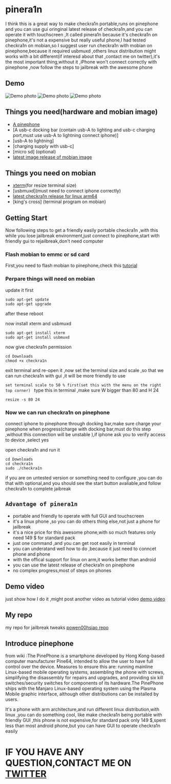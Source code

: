 # pinera1n

I think this is a great way to make checkra1n portable,runs on pinephone and you can use gui  oringinal latest release of checkra1n,and you can operate it with touchscreen ,It called pinera1n because it's checkra1n on pinephone,it's not a expensive but really useful phone,I had tested checkra1n on mobian,so I suggest user run checkra1n with mobian on pinephone,because it required usbmuxd ,others linux distribution might works with a bit different(if interesd about that ,contact me on twitter),it's the most important thing,without it ,iPhone won't connect correctly with pinephone ,now follow the steps to jailbreak with the awesome phone 

## Demo 
![Demo photo][1]
![Demo photo][2]
![Demo photo][3]

## Things you need(hardware and mobian image)
- [A pinephone](https://www.pine64.org/pinephone/)
- [A usb-c docking bar (contain usb-A to lighting and usb-c charging port,must use usb-A to lightning connect iphone)]
- [usb-A to lightning]
- [charging supply with usb-c]
- [micro sd] (optional)
- [latest image release of mobian image](https://mobian-project.org)

## Things you need on mobian
- [xterm](https://packages.debian.org/search?keywords=usbmuxd)(for resize terminal size)
- [usbmuxd](must need to connect iphone correctly)
- [latest checkra1n release for linux arm64](https://checkra.in)
- [king's cross] (terminal program on mobian)

## Getting  Start

Now following steps to get a friendly easily portable checkra1n ,with this while you lose jailbreak environment,just connect to pinephone,start with friendly gui to rejailbreak,don't need computer 

### Flash mobian to emmc or sd card 

First,you need to flash mobian to pinephone,check this [tutorial](https://wiki.pine64.org/wiki/PinePhone_Installation_Instructions)

### Perpare things will need on mobian

update it first 
```
sudo apt-get update
sudo apt-get upgrade
```
after these reboot

now install xterm and usbmuxd 
```
sudo apt-get install xterm
sudo apt-get install usbmuxd
```
now give checkra1n permission
```
cd Downloads
chmod +x checkra1n
```
exit terminal and re-open it ,now set the terminal size and scale ,so that we can run checkra1n with gui ,it will be more friendly to use 

`set terminal scale to 50 % first(set this with the menu on the right top corner) `
type this in terminal ,make sure W bigger than 80 and H 24
```
resize -s 80 24
```

### Now we can run checkra1n on pinephone 
connect iphone to pinephone through docking bar,make sure charge your pinephone when progress(charge with docking bar,must do this step ,without this connection will be unstable ),if iphone ask you to verify access to device ,select yes

open checkra1n and run it
```
cd Downloads
cd checkra1n
sudo ./checkra1n
```
if you are on untested version or something need to configure ,you can do that with optional,and you should see the start button avaliable,and follow checkra1n to complete jaibreak

## `Advantage of pinera1n`
- portable and friendly to operate with full GUI and touchscreen
- it's a linux phone ,so you can do others thing else,not just a phone for jailbreak
- it's a nice price for this awesome phone,with so much features only need 149 $ for standard pack
- just one command ,and you can get root easily in terminal
- you can underatand well how to do ,because it just need to conncet phone and phone
- with the offical support for linux on arm,it works better than android 
- you can use the latest release of checkra1n on pinephone
- no  complex progress,most of steps on phones

## Demo video
just show how I do it ,might post another video as tutorial video
[demo video](https://www.youtube.com/watch?v=M5mNpY8a2zM)


## My repo
my repo for jailbreak tweaks [powen00hsiao repo](https://powenn.github.io/powen00hsiao/)

## Introduce pinephone
from wiki :The PinePhone is a smartphone developed by Hong Kong-based computer manufacturer Pine64, intended to allow the user to have full control over the device. Measures to ensure this are: running mainline Linux-based mobile operating systems, assembling the phone with screws, simplifying the disassembly for repairs and upgrades, and providing six kill switches/security switches for components of its hardware.The PinePhone ships with the Manjaro Linux-based operating system using the Plasma Mobile graphic interface, although other distributions can be installed by users.

It's a phone with arm architecture,and run different linux distribution,with linux ,you can do  something cool, like make checkra1n being portable with friendly GUI ,this phone is not expensive,for standard pack only 149 $,spent less than most android phone,but you can have GUI to operate checkra1n easily

# IF YOU HAVE ANY QUESTION,CONTACT ME ON [TWITTER](https://twitter.com/powen00hsiao)

[1]:https://github.com/powenn/pinera1n/blob/main/photos/01.png
[2]:https://github.com/powenn/pinera1n/blob/main/photos/02.png
[3]:https://github.com/powenn/pinera1n/blob/main/photos/03.png
